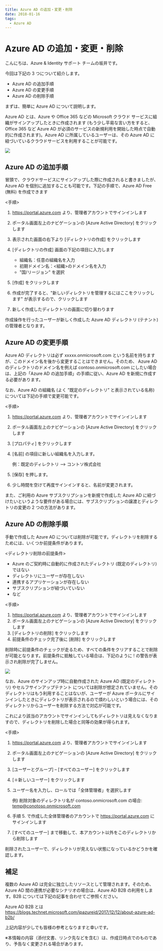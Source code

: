 ```yaml
---
title: Azure AD の追加・変更・削除
date: 2018-01-16
tags:
  - Azure AD
---
```


# Azure AD の追加・変更・削除

こんにちは、Azure & Identity サポート チームの坂井です。
 
今回は下記の 3 つについて紹介します。
 
- Azure AD の追加手順
- Azure AD の変更手順
- Azure AD の削除手順
 
まずは、簡単に Azure AD について説明します。

Azure AD とは、Azure や Office 365 などの Microsoft クラウド サービスに組織がサインアップしたときに作成されます (もう少し平易な言い方をすると、 Office 365 など Azure AD が必須のサービスの新規利用を開始した時点で自動的に作成されます)。Azure AD に所属しているユーザーは、その Azure AD に紐づいているクラウドサービスを利用することが可能です。

![](./add-modify-delete-directory/user-access-o365-subscription.png)

## Azure AD の追加手順

冒頭で、クラウドサービスにサインアップした際に作成されると書きましたが、Azure AD を個別に追加することも可能です。下記の手順で、Azure AD Free (無料) を作成できます
 
<手順>

1. https://portal.azure.com より、管理者アカウントでサインインします
2. ポータル画面左上のナビゲーションの [Azure Active Directory] をクリックします
3. 表示された画面の右下より  [ディレクトリの作成] をクリックします
4. [ディレクトリの作成] 画面の下記の項目に入力します

    - 組織名：任意の組織名を入力
    - 初期ドメイン名：<組織>のドメイン名を入力
    - "国/リージョン" を選択

5. [作成] をクリックします
6. 作成が完了すると、"新しいディレクトリを管理するにはここをクリックします" が表示するので、クリックします
7. 新しく作成したディレクトリの画面に切り替わります
 
作成操作を行ったユーザーが新しく作成した Azure AD ディレクトリ (テナント) の管理者となります。
 
## Azure AD の変更手順

Azure AD ディレクトリは必ず xxxxx.onmicrosoft.com という名前を持ちますが、このドメイン名を後から変更することはできません。そのため、 Azure AD のディレクトリのドメイン名を例えば contoso.onmicrosoft.com にしたい場合は、上記の「Azure AD の追加手順」の手順に従い、Azure AD を新規に作成する必要があります。

なお、Azure AD の組織名 (よく ”既定のディレクトリ” と表示されている名称) については下記の手順で変更可能です。
 
<手順>

1. https://portal.azure.com より、管理者アカウントでサインインします
2. ポータル画面左上のナビゲーションの [Azure Active Directory] をクリックします
3. [プロパティ] をクリックします
4. [名前] の項目に新しい組織名を入力します。

    例：既定のディレクトリ --> コントソ株式会社

5. [保存] を押します。
6. 少し時間を空けて再度サインインすると、名前が変更されます。

また、ご利用の Azure サブスクリプションを新規で作成した Azure AD に紐づけたいというような要件がある場合には、サブスクリプションの譲渡とディレクトリの変更の 2 つの方法があります。 
 
## Azure AD の削除手順

手動で作成した Azure AD については削除が可能です。ディレクトリを削除するためには、いくつか前提条件があります。
 
<ディレクトリ削除の前提条件>

- Azure のご契約時に自動的に作成されたディレクトリ (既定のディレクトリ) ではない
- ディレクトリにユーザーが存在しない
- 連携するアプリケーションが存在しない
- サブスクリプションが紐づいていない
- など
 
<手順>

1. https://portal.azure.com より、管理者アカウントでサインインします
2. ポータル画面左上のナビゲーションの [Azure Active Directory] をクリックします
3. [ディレクトリの削除] をクリックします
4. 前提条件のチェック完了後に [削除] をクリックします
 
削除時に前提条件のチェックが走るため、すべての条件をクリアすることで削除が可能となります。前提条件に抵触している場合は、下記のように ! の警告が表示され削除が完了しません。

![](./add-modify-delete-directory/confirm-delete-directory.png)

なお、Azure のサインアップ時に自動作成された Azure AD  (既定のディレクトリ) やセルフサインアップテナント については削除が想定されていません。そのディレクトリはもう利用することはないが、ユーザーが Azure ポータルにサインインしたときにディレクトリが表示されるので煩わしいという場合には、そのディレクトリからユーザーを削除する方法で対応が可能です。
 
これにより該当のアカウントでサインインしてもディレクトリは見えなくなりますので、ディレクトリを削除した場合と同等の効果が得られます。
 
<手順>

1. https://portal.azure.com より、管理者アカウントでサインインします
2. ポータル画面左上のナビゲーションの [Azure Active Directory] をクリックします
3. [ユーザーとグループ] – [すべてのユーザー] をクリックします
4. [＋新しいユーザー] をクリックします
5. ユーザー名を入力し、ロールでは「全体管理者」を選択します

    例) 削除対象のディレクトリ名が contoso.onmicrosoft.com の場合: temp@conotoso.onmicrosoft.com

6. 手順 5. で作成した全体管理者のアカウントで https://portal.azure.com にサインインします
7. [すべてのユーザー] まで移動して、本アカウント以外をこのディレクトリから削除します
 
削除されたユーザーで、ディレクトリが見えない状態になっているかどうかを確認します。
 
## 補足

複数の Azure AD は完全に独立したリソースとして管理されます。そのため、Azure AD 間の連携が必要なシナリオの場合は、Azure AD B2B の利用をします。B2B については下記の記事を合わせてご参照ください。
 
Azure AD B2B とは  
https://blogs.technet.microsoft.com/jpazureid/2017/12/12/about-azure-ad-b2b/
 
上記内容が少しでも皆様の参考となりますと幸いです。

※本情報の内容（添付文書、リンク先などを含む）は、作成日時点でのものであり、予告なく変更される場合があります。